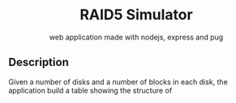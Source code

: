 <div align="center">
    <h1>RAID5 Simulator</h1>
    <p>web application made with nodejs, express and pug</p>
</div>

## Description
<div>
    <p>Given a number of disks and a number of blocks in each disk, the application build a table showing the structure of  </p>
</div>

